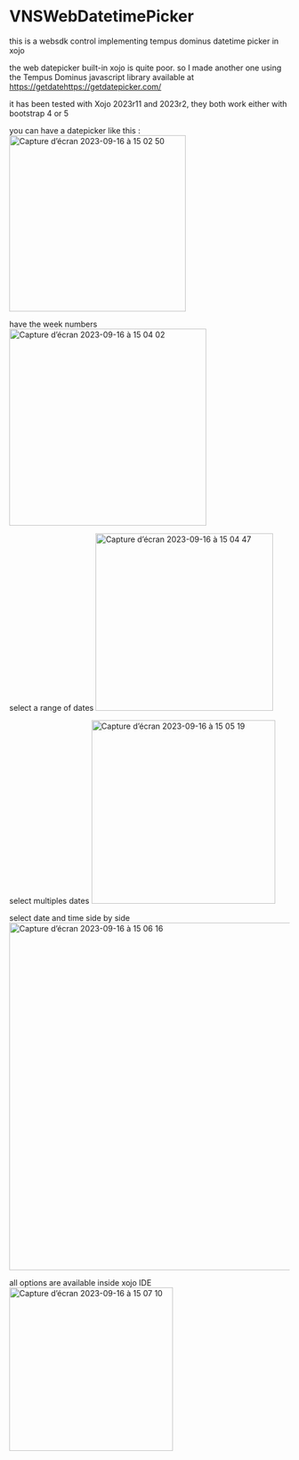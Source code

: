 # VNSWebDatetimePicker
this is a websdk control implementing tempus dominus datetime picker in xojo

the web datepicker built-in xojo is quite poor. so I made another one using the Tempus Dominus javascript library
available at [https://getdate](https://getdatepicker.com/)https://getdatepicker.com/

it has been tested with Xojo 2023r11 and 2023r2, they both work either with bootstrap 4 or 5

you can have a datepicker like this :
<img width="317" alt="Capture d’écran 2023-09-16 à 15 02 50" src="https://github.com/JYPochez/VNSWebDatetimePicker/assets/92308733/78babbaa-ce79-430c-b3aa-05db78079a0c">

have the week numbers
<img width="354" alt="Capture d’écran 2023-09-16 à 15 04 02" src="https://github.com/JYPochez/VNSWebDatetimePicker/assets/92308733/eef410c9-399b-4422-abf5-f4f30822b015">

select a range of dates
<img width="319" alt="Capture d’écran 2023-09-16 à 15 04 47" src="https://github.com/JYPochez/VNSWebDatetimePicker/assets/92308733/d127f759-0b40-4281-b4a2-33b164d6509e">

select multiples dates
<img width="330" alt="Capture d’écran 2023-09-16 à 15 05 19" src="https://github.com/JYPochez/VNSWebDatetimePicker/assets/92308733/aa83812e-10bd-493f-9ea8-a4004c0ee22d">

select date and time side by side
<img width="625" alt="Capture d’écran 2023-09-16 à 15 06 16" src="https://github.com/JYPochez/VNSWebDatetimePicker/assets/92308733/2b5a5b84-bd33-482b-aad0-6cd1194a7ed3">

all options are available inside xojo IDE
<img width="294" alt="Capture d’écran 2023-09-16 à 15 07 10" src="https://github.com/JYPochez/VNSWebDatetimePicker/assets/92308733/1a20f688-cd70-4ec7-b524-69f8e70d80a3">
